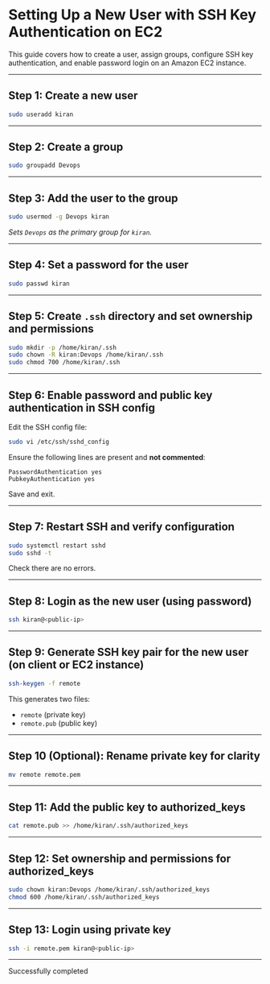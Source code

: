 

# Setting Up a New User with SSH Key Authentication on EC2

This guide covers how to create a user, assign groups, configure SSH key authentication, and enable password login on an Amazon EC2 instance.

---


## Step 1: Create a new user

```bash
sudo useradd kiran
````

---

## Step 2: Create a group

```bash
sudo groupadd Devops
```

---

## Step 3: Add the user to the group

```bash
sudo usermod -g Devops kiran
```

*Sets `Devops` as the primary group for `kiran`.*

---

## Step 4: Set a password for the user

```bash
sudo passwd kiran
```

---

## Step 5: Create `.ssh` directory and set ownership and permissions

```bash
sudo mkdir -p /home/kiran/.ssh
sudo chown -R kiran:Devops /home/kiran/.ssh
sudo chmod 700 /home/kiran/.ssh
```

---

## Step 6: Enable password and public key authentication in SSH config

Edit the SSH config file:

```bash
sudo vi /etc/ssh/sshd_config
```

Ensure the following lines are present and **not commented**:

```
PasswordAuthentication yes
PubkeyAuthentication yes
```

Save and exit.

---

## Step 7: Restart SSH and verify configuration

```bash
sudo systemctl restart sshd
sudo sshd -t
```

Check there are no errors.

---

## Step 8: Login as the new user (using password)

```bash
ssh kiran@<public-ip>
```

---

## Step 9: Generate SSH key pair for the new user (on client or EC2 instance)

```bash
ssh-keygen -f remote
```

This generates two files:

* `remote` (private key)
* `remote.pub` (public key)

---

## Step 10 (Optional): Rename private key for clarity

```bash
mv remote remote.pem
```

---

## Step 11: Add the public key to authorized\_keys

```bash
cat remote.pub >> /home/kiran/.ssh/authorized_keys
```

---

## Step 12: Set ownership and permissions for authorized\_keys

```bash
sudo chown kiran:Devops /home/kiran/.ssh/authorized_keys
chmod 600 /home/kiran/.ssh/authorized_keys
```

---

## Step 13: Login using private key

```bash
ssh -i remote.pem kiran@<public-ip>
```

---
Successfully completed 